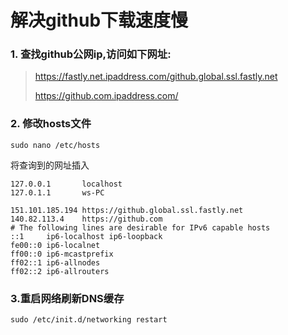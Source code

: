 # 解决github下载速度慢

### 1. 查找github公网ip,访问如下网址:

> https://fastly.net.ipaddress.com/github.global.ssl.fastly.net
>
> https://github.com.ipaddress.com/

### 2. 修改hosts文件

```shell
sudo nano /etc/hosts
```

将查询到的网址插入

```
127.0.0.1       localhost
127.0.1.1       ws-PC

151.101.185.194 https://github.global.ssl.fastly.net
140.82.113.4    https://github.com
# The following lines are desirable for IPv6 capable hosts
::1     ip6-localhost ip6-loopback
fe00::0 ip6-localnet
ff00::0 ip6-mcastprefix
ff02::1 ip6-allnodes
ff02::2 ip6-allrouters

```

### 3.重启网络刷新DNS缓存

```shell
sudo /etc/init.d/networking restart
```





